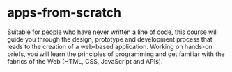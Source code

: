 # apps-from-scratch
Suitable for people who have never written a line of code, this course will guide you through the design, prototype and development process that leads to the creation of a web-based application. Working on hands-on briefs, you will learn the principles of programming and get familiar with the fabrics of the Web (HTML, CSS, JavaScript and APIs).
